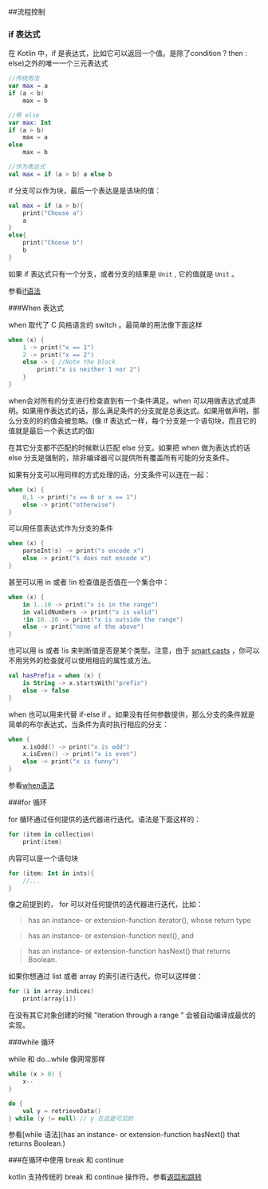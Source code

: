 ##流程控制

### if 表达式

在 Kotlin 中，if 是表达式，比如它可以返回一个值。是除了condition ? then : else)之外的唯一一个三元表达式

```kotlin
//传统用法
var max = a
if (a < b)
	max = b

//带 else 
var max: Int
if (a > b)
	max = a
else
	max = b

//作为表达式
val max = if (a > b) a else b
```

if  分支可以作为块，最后一个表达是是该块的值：

```kotlin
val max = if (a > b){
	print("Choose a")
	a
}
else{
	print("Choose b")
	b
}
```


如果 if 表达式只有一个分支，或者分支的结果是 `Unit` , 它的值就是 `Unit` 。

参看[if语法](http://kotlinlang.org/docs/reference/grammar.html#if)

###When 表达式

when 取代了 C 风格语言的 switch 。最简单的用法像下面这样

```kotlin
when (x) {
	1 -> print("x == 1")
	2 -> print("x == 2")
	else -> { //Note the block
		print("x is neither 1 nor 2")
	}
}
```

when会对所有的分支进行检查直到有一个条件满足。when 可以用做表达式或声明。如果用作表达式的话，那么满足条件的分支就是总表达式。如果用做声明，那么分支的的的值会被忽略。(像 if 表达式一样，每个分支是一个语句块，而且它的值就是最后一个表达式的值)

在其它分支都不匹配的时候默认匹配 else 分支。如果把 when 做为表达式的话 else 分支是强制的，除非编译器可以提供所有覆盖所有可能的分支条件。

如果有分支可以用同样的方式处理的话，分支条件可以连在一起：

```kotlin
when (x) {
	0,1 -> print("x == 0 or x == 1")
	else -> print("otherwise")
}
```

可以用任意表达式作为分支的条件

```kotlin
when (x) {
	parseInt(s) -> print("s encode x")
	else -> print("s does not encode x")
}
```

甚至可以用 in 或者 !in 检查值是否值在一个集合中：

```kotlin
when (x) {
	in 1..10 -> print("x is in the range")
	in validNumbers -> print("x is valid")
	!in 10..20 -> print("x is outside the range")
	else -> print("none of the above")
}
```

也可以用 is 或者 !is 来判断值是否是某个类型。注意，由于 [smart casts](http://kotlinlang.org/docs/reference/typecasts.html#smart-casts) ，你可以不用另外的检查就可以使用相应的属性或方法。

```kotlin
val hasPrefix = when (x) {
	is String -> x.startsWith("prefix")
	else -> false
}
```

when 也可以用来代替 if-else if 。如果没有任何参数提供，那么分支的条件就是简单的布尔表达式，当条件为真时执行相应的分支：

```kotlin
when {
	x.isOdd() -> print("x is odd")
	x.isEven() -> print("x is even")
	else -> print("x is funny")
}
```

参看[when语法](http://kotlinlang.org/docs/reference/grammar.html#when)

###for 循环

for 循环通过任何提供的迭代器进行迭代。语法是下面这样的：

```kotlin
for (item in collection)
	print(item)
```

内容可以是一个语句块

```kotlin
for (item: Int in ints){
	//...
}
```

像之前提到的， for 可以对任何提供的迭代器进行迭代，比如：

> has an instance- or extension-function iterator(), whose return type

> has an instance- or extension-function next(), and

> has an instance- or extension-function hasNext() that returns Boolean.

如果你想通过 list 或者 array 的索引进行迭代，你可以这样做：

```kotlin
for (i in array.indices)
	print(array[i])
```

在没有其它对象创建的时候 "iteration through a range " 会被自动编译成最优的实现。

###while 循环

while 和 do...while 像网常那样

```kotlin
while (x > 0) {
	x--
}

do {
	val y = retrieveData()
} while (y != null) // y 在这是可见的
```

参看[while 语法](has an instance- or extension-function hasNext() that returns Boolean.)

###在循环中使用 break 和 continue

kotlin 支持传统的 break 和 continue 操作符。参看[返回和跳转](http://kotlinlang.org/docs/reference/returns.html)